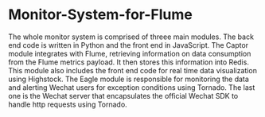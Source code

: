 # Monitor-System-for-Flume
The whole monitor system is comprised of threee main modules. The back end code is written in Python and the front end in JavaScript.
The Captor module integrates with Flume, retrieving information on data consumption from the Flume metrics payload. It then stores this information into Redis. This module also includes the front end code for real time data visualization using Highstock.
The Eagle module is responsible for monitoring the data and alerting Wechat users for exception conditions using Tornado.
The last one is the Wechat server that encapsulates the official Wechat SDK to handle http requests using Tornado. 
